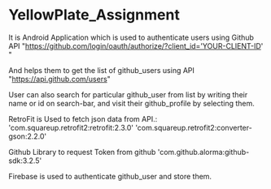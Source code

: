 # YellowPlate_Assignment
It is Android Application which is used to authenticate users using Github API 
"https://github.com/login/oauth/authorize/?client_id='YOUR-CLIENT-ID' " 

And helps them to get the list of github_users using API 
"https://api.github.com/users"

User can also search for particular github_user from list by writing their name or id on search-bar,
and visit their github_profile by selecting them.

RetroFit is Used to fetch json data from API.:
'com.squareup.retrofit2:retrofit:2.3.0'
'com.squareup.retrofit2:converter-gson:2.2.0'

Github Library to request Token from github	
'com.github.alorma:github-sdk:3.2.5'

Firebase is used to authenticate github_user and store them.
